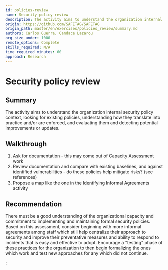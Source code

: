 ```yaml
---
id: policies-review
name: Security policy review
description: The activity aims to understand the organization internal security policy context, looking for existing policies,...
origin: https://github.com/SAFETAG/SAFETAG
origin_path: master/en/exercises/policies_review/summary.md
authors: Carlos Guerra, Candace Lazarou
org_size_under: 1000
remote_options: Complete
skills_required: N/A
time_required_minutes: 60
approach: Research
---
```

# Security policy review

## Summary

The activity aims to understand the organization internal security policy context, looking for existing policies, understanding how they translate into practice and/or are enforced, and evaluating them and detecting potential improvements or updates.




## Walkthrough

1. Ask for documentation - this may come out of Capacity Assessment work
2. Review documentation and compare with existing baselines, and against identified vulnerabilities - do these policies help mitigate risks? (see references)
3. Propose a map like the one in the Identifying Informal Agreements activity

## Recommendation

There must be a good understanding of the organizational capacity and commitment to implementing and maintaining formal security policies. Based on this assessment, consider beginning with more informal agreements among staff which still help centralize their approach to security and improve their preventative measures and ability to respond to incidents that is easy and effective to adopt. Encourage a "testing" phase of these practices for the organization to then begin formalizing the ones which work and test new approaches for any which did not continue.





:[](../references/footnotes.md)
